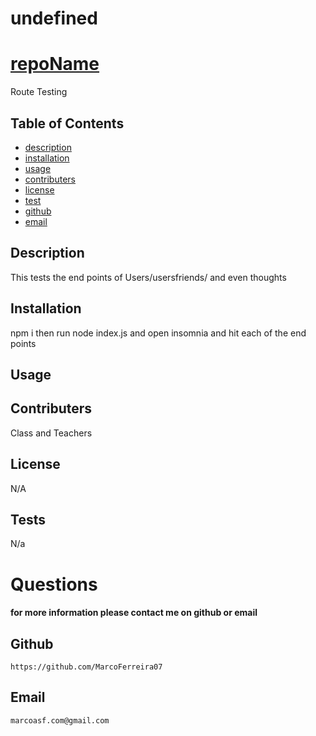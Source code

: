 # undefined
# [repoName](#repoName)
Route Testing
## Table of Contents  
* [description](#description)  
* [installation](#installation) 
* [usage](#usage)  
* [contributers](#contributers) 
* [license](#license)
* [test](#test)
* [github](#github)  
* [email](#email)  
## Description
This tests the end points of Users/usersfriends/ and even thoughts
## Installation
npm i then run node index.js and open insomnia and hit each of the end points
## Usage

## Contributers
Class and Teachers
## License
N/A
## Tests
N/a
# Questions
#### for more information please contact me on github or email
## Github
    https://github.com/MarcoFerreira07
## Email
    marcoasf.com@gmail.com
